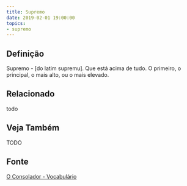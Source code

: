 ```yaml
---
title: Supremo
date: 2019-02-01 19:00:00
topics:
- supremo
---
```


## Definição
Supremo - [do latim supremu]. Que está acima de tudo. O primeiro, o principal,
o mais alto, ou o mais elevado. 


## Relacionado
todo

## Veja Também
TODO

## Fonte
[O Consolador - Vocabulário](http://www.oconsolador.com.br/linkfixo/vocabulario/principal.html)
